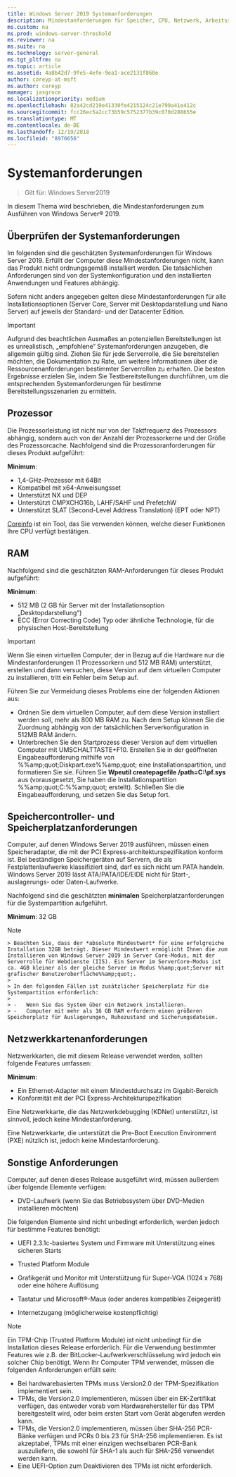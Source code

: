 ```yaml
---
title: Windows Server 2019 Systemanforderungen
description: Mindestanforderungen für Speicher, CPU, Netzwerk, Arbeitsspeicher und RAM bei einer Neuinstallation von Windows Server 2019.
ms.custom: na
ms.prod: windows-server-threshold
ms.reviewer: na
ms.suite: na
ms.technology: server-general
ms.tgt_pltfrm: na
ms.topic: article
ms.assetid: 4a8b42d7-9fe5-4efe-9ea1-ace2131f860e
author: coreyp-at-msft
ms.author: coreyp
manager: jasgroce
ms.localizationpriority: medium
ms.openlocfilehash: 82a42cd219e41330fe4215124c21e799a41e412c
ms.sourcegitcommit: fcc26ec5a2cc73b59c5752377b39c070d288655e
ms.translationtype: MT
ms.contentlocale: de-DE
ms.lasthandoff: 12/19/2018
ms.locfileid: "8976656"
---
```

# Systemanforderungen

>Gilt für: Windows Server2019 

In diesem Thema wird beschrieben, die Mindestanforderungen zum Ausführen von Windows Server&reg; 2019.

## Überprüfen der Systemanforderungen  
Im folgenden sind die geschätzten Systemanforderungen für Windows Server 2019. Erfüllt der Computer diese Mindestanforderungen nicht, kann das Produkt nicht ordnungsgemäß installiert werden. Die tatsächlichen Anforderungen sind von der Systemkonfiguration und den installierten Anwendungen und Features abhängig.

Sofern nicht anders angegeben gelten diese Mindestanforderungen für alle Installationsoptionen (Server Core, Server mit Desktopdarstellung und Nano Server) auf jeweils der Standard- und der Datacenter Edition.  

> [!IMPORTANT]  
> Aufgrund des beachtlichen Ausmaßes an potenziellen Bereitstellungen ist es unrealistisch, „empfohlene“ Systemanforderungen anzugeben, die allgemein gültig sind. Ziehen Sie für jede Serverrolle, die Sie bereitstellen möchten, die Dokumentation zu Rate, um weitere Informationen über die Ressourcenanforderungen bestimmter Serverrollen zu erhalten. Die besten Ergebnisse erzielen Sie, indem Sie Testbereitstellungen durchführen, um die entsprechenden Systemanforderungen für bestimme Bereitstellungsszenarien zu ermitteln.  


## Prozessor  
Die Prozessorleistung ist nicht nur von der Taktfrequenz des Prozessors abhängig, sondern auch von der Anzahl der Prozessorkerne und der Größe des Prozessorcache. Nachfolgend sind die Prozessoranforderungen für dieses Produkt aufgeführt:  

**Minimum**:  
- 1,4-GHz-Prozessor mit 64Bit  
- Kompatibel mit x64-Anweisungsset  
- Unterstützt NX und DEP  
- Unterstützt CMPXCHG16b, LAHF/SAHF und PrefetchW  
- Unterstützt SLAT (Second-Level Address Translation) (EPT oder NPT)  

[Coreinfo](https://technet.microsoft.com/sysinternals/cc835722.aspx) ist ein Tool, das Sie verwenden können, welche dieser Funktionen Ihre CPU verfügt bestätigen.

## RAM  
Nachfolgend sind die geschätzten RAM-Anforderungen für dieses Produkt aufgeführt:  

**Minimum**:  
- 512 MB (2 GB für Server mit der Installationsoption „Desktopdarstellung“)
- ECC (Error Correcting Code) Typ oder ähnliche Technologie, für die physischen Host-Bereitstellung

> [!IMPORTANT]  
> Wenn Sie einen virtuellen Computer, der in Bezug auf die Hardware nur die Mindestanforderungen (1 Prozessorkern und 512 MB RAM) unterstützt, erstellen und dann versuchen, diese Version auf dem virtuellen Computer zu installieren, tritt ein Fehler beim Setup auf.  
>   
> Führen Sie zur Vermeidung dieses Problems eine der folgenden Aktionen aus:  
>   
> -   Ordnen Sie dem virtuellen Computer, auf dem diese Version installiert werden soll, mehr als 800 MB RAM zu. Nach dem Setup können Sie die Zuordnung abhängig von der tatsächlichen Serverkonfiguration in 512MB RAM ändern.  
> -   Unterbrechen Sie den Startprozess dieser Version auf dem virtuellen Computer mit UMSCHALTTASTE+F10. Erstellen Sie in der geöffneten Eingabeaufforderung mithilfe von %%amp;quot;Diskpart.exe%%amp;quot; eine Installationspartition, und formatieren Sie sie. Führen Sie **Wpeutil createpagefile /path=C:\pf.sys** aus (vorausgesetzt, Sie haben die Installationspartition %%amp;quot;C:%%amp;quot; erstellt). Schließen Sie die Eingabeaufforderung, und setzen Sie das Setup fort.  

## Speichercontroller- und Speicherplatzanforderungen  
Computer, auf denen Windows Server 2019 ausführen, müssen einen Speicheradapter, die mit der PCI Express-architekturspezifikation konform ist. Bei beständigen Speichergeräten auf Servern, die als Festplattenlaufwerke klassifiziert sind, darf es sich nicht um PATA handeln. Windows Server 2019 lässt ATA/PATA/IDE/EIDE nicht für Start-, auslagerungs- oder Daten-Laufwerke.  

Nachfolgend sind die geschätzten **minimalen** Speicherplatzanforderungen für die Systempartition aufgeführt.  

**Minimum**: 32 GB  

   > [!NOTE]  
    > Beachten Sie, dass der *absolute Mindestwert* für eine erfolgreiche Installation 32GB beträgt. Dieser Mindestwert ermöglicht Ihnen die zum Installieren von Windows Server 2019 in Server Core-Modus, mit der Serverrolle für Webdienste (IIS). Ein Server im ServerCore-Modus ist ca. 4GB kleiner als der gleiche Server im Modus %%amp;quot;Server mit grafischer Benutzeroberfläche%%amp;quot;. 
    >   
    > In den folgenden Fällen ist zusätzlicher Speicherplatz für die Systempartition erforderlich:  
    >   
    > -   Wenn Sie das System über ein Netzwerk installieren.  
    > -   Computer mit mehr als 16 GB RAM erfordern einen größeren Speicherplatz für Auslagerungen, Ruhezustand und Sicherungsdateien.  

## Netzwerkkartenanforderungen  

Netzwerkkarten, die mit diesem Release verwendet werden, sollten folgende Features umfassen:  

**Minimum**:  
- Ein Ethernet-Adapter mit einem Mindestdurchsatz im Gigabit-Bereich  
- Konformität mit der PCI Express-Architekturspezifikation  

Eine Netzwerkkarte, die das Netzwerkdebugging (KDNet) unterstützt, ist sinnvoll, jedoch keine Mindestanforderung.   

Eine Netzwerkkarte, die unterstützt die Pre-Boot Execution Environment (PXE) nützlich ist, jedoch keine Mindestanforderung.



## Sonstige Anforderungen  
Computer, auf denen dieses Release ausgeführt wird, müssen außerdem über folgende Elemente verfügen:  

-   DVD-Laufwerk (wenn Sie das Betriebssystem über DVD-Medien installieren möchten)  

Die folgenden Elemente sind nicht unbedingt erforderlich, werden jedoch für bestimme Features benötigt:  

- UEFI 2.3.1c-basiertes System und Firmware mit Unterstützung eines sicheren Starts  
- Trusted Platform Module  

-   Grafikgerät und Monitor mit Unterstützung für Super-VGA (1024 x 768) oder eine höhere Auflösung  

-   Tastatur und Microsoft&reg;-Maus (oder anderes kompatibles Zeigegerät)  

-   Internetzugang (möglicherweise kostenpflichtig)  

>[!NOTE]  
> Ein TPM-Chip (Trusted Platform Module) ist nicht unbedingt für die Installation dieses Release erforderlich. Für die Verwendung bestimmter Features wie z.B. der BitLocker-Laufwerkverschlüsselung wird jedoch ein solcher Chip benötigt. Wenn Ihr Computer TPM verwendet, müssen die folgenden Anforderungen erfüllt sein:  
>  
>- Bei hardwarebasierten TPMs muss Version2.0 der TPM-Spezifikation implementiert sein.  
>- TPMs, die Version2.0 implementieren, müssen über ein EK-Zertifikat verfügen, das entweder vorab vom Hardwarehersteller für das TPM bereitgestellt wird, oder beim ersten Start vom Gerät abgerufen werden kann.  
>- TPMs, die Version2.0 implementieren, müssen über SHA-256 PCR-Bänke verfügen und PCRs 0 bis 23 für SHA-256 implementieren. Es ist akzeptabel, TPMs mit einer einzigen wechselbaren PCR-Bank auszuliefern, die sowohl für SHA-1 als auch für SHA-256 verwendet werden kann.  
>- Eine UEFI-Option zum Deaktivieren des TPMs ist nicht erforderlich.  
